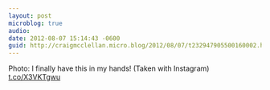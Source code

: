 ```yaml
---
layout: post
microblog: true
audio: 
date: 2012-08-07 15:14:43 -0600
guid: http://craigmcclellan.micro.blog/2012/08/07/t232947905500160002.html
---
```

Photo: I finally have this in my hands! (Taken with Instagram) [t.co/X3VKTgwu](http://t.co/X3VKTgwu)
